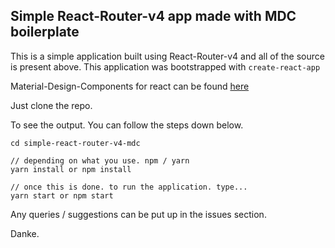 ## Simple React-Router-v4 app made with MDC boilerplate

This is a simple application built using React-Router-v4 and all of the source is present above.
This application was bootstrapped with ```create-react-app```

Material-Design-Components for react can be found [here](https://github.com/material-components/material-components-web-react)

Just clone the repo. 

To see the output. You can follow the steps down below.

```
cd simple-react-router-v4-mdc

// depending on what you use. npm / yarn
yarn install or npm install

// once this is done. to run the application. type...
yarn start or npm start
```

Any queries / suggestions can be put up in the issues section.

Danke.